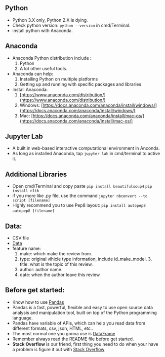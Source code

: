 ﻿## Python
- Python 3.X only, Python 2.X is dying.
- Check python version: `python --version` in cmd/Terminal.
- install python with Anaconda.

## Anaconda

- Anaconda Python distribution include :
	1. Python
	2. A lot other useful tools.
- Anaconda can help:
	1. Installing Python on multiple platforms
	2. Getting up and running with specific packages and libraries
- Install Anaconda:
	1. [https://www.anaconda.com/distribution/](https://www.anaconda.com/distribution/)
	2. Windows: [https://docs.anaconda.com/anaconda/install/windows/](https://docs.anaconda.com/anaconda/install/windows/)
	3. Mac: [https://docs.anaconda.com/anaconda/install/mac-os/](https://docs.anaconda.com/anaconda/install/mac-os/)

## Jupyter Lab
- A built in web-based interactive computational environment in Anconda.
- As long as installed Anaconda, tap `jupyter lab` in cmd/terminal to active it.

## Additional Libraries
- Open cmd/Terminal and copy paste
`pip install beautifulsoup4` `pip install nltk`
- if you more like .py file, use the command `jupyter nbconvert --to script [filename]` 
- Highly recommend you to use Pep8 layout: `pip install autopep8` `autopep8 [filename]`

## Data:
- CSV file
- [Data](https://s2.smu.edu/~zeqig/original_review.zip)
- feature name:
	1. make: which make the review from.
	2. type: original vihicle type information, include id_make_model. 3. title: what is the topic of this review.
	4. author: author name.
	5. date: when the author leave this review

## Before get started:
- Know how to use [Pandas](https://pandas.pydata.org/)
- Pandas is a fast, powerful, flexible and easy to use open source data analysis and manipulation 	tool, built on top of the Python programming language.
- Pandas have variable of APIs, which can help you read data from different formats, csv, json, 	HTML, etc..
- The most normal one you gonna use is [DataFrame](https://pandas.pydata.org/docs/reference/frame.html)
- Remember always read the README file before get started.
- **Stack Overflow** is our friend, first thing you need to do when your have a problem is figure it out with [Stack Overflow](https://stackoverflow.com/)
